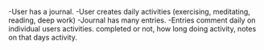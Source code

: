 -User has a journal.
-User creates daily activities (exercising, meditating, reading, deep work)
-Journal has many entries.
-Entries comment daily on individual users activities. completed or not, how long doing activity, notes on that days activity.
